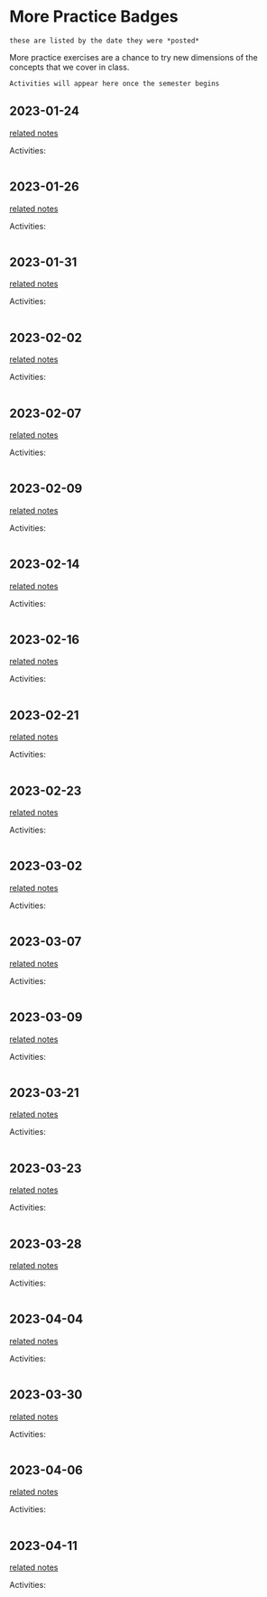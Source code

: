 # More Practice Badges

```{note}
these are listed by the date they were *posted*
```

More practice exercises are a chance to try new dimensions of the concepts that we 
cover in class. 


```{note}
Activities will appear here once the semester begins
```

<!-- ```{important}
The grade free zone covers classes .
``` -->

## 2023-01-24

[related notes](../notes/2023-01-24)

Activities:
```{include} ../_practice/2023-01-24.md
```

## 2023-01-26

[related notes](../notes/2023-01-26)

Activities:
```{include} ../_practice/2023-01-26.md
```

## 2023-01-31

[related notes](../notes/2023-01-31)

Activities:
```{include} ../_practice/2023-01-31.md
```

## 2023-02-02

[related notes](../notes/2023-02-02)

Activities:
```{include} ../_practice/2023-02-02.md
```
## 2023-02-07

[related notes](../notes/2023-02-07)

Activities:
```{include} ../_practice/2023-02-07.md
```
## 2023-02-09

[related notes](../notes/2023-02-09)

Activities:
```{include} ../_practice/2023-02-09.md
```
## 2023-02-14

[related notes](../notes/2023-02-14)

Activities:
```{include} ../_practice/2023-02-14.md
```
## 2023-02-16

[related notes](../notes/2023-02-16)

Activities:
```{include} ../_practice/2023-02-16.md
```
## 2023-02-21

[related notes](../notes/2023-02-21)

Activities:
```{include} ../_practice/2023-02-21.md
```
## 2023-02-23

[related notes](../notes/2023-02-23)

Activities:
```{include} ../_practice/2023-02-23.md
```
## 2023-03-02

[related notes](../notes/2023-03-02)

Activities:
```{include} ../_practice/2023-03-02.md
```
## 2023-03-07

[related notes](../notes/2023-03-07)

Activities:
```{include} ../_practice/2023-03-07.md
```
## 2023-03-09

[related notes](../notes/2023-03-09)

Activities:
```{include} ../_practice/2023-03-09.md
```
## 2023-03-21

[related notes](../notes/2023-03-21)

Activities:
```{include} ../_practice/2023-03-21.md
```
## 2023-03-23

[related notes](../notes/2023-03-23)

Activities:
```{include} ../_practice/2023-03-23.md
```
## 2023-03-28

[related notes](../notes/2023-03-28)

Activities:
```{include} ../_practice/2023-03-28.md
```
## 2023-04-04

[related notes](../notes/2023-04-04)

Activities:
```{include} ../_practice/2023-04-04.md
```
## 2023-03-30

[related notes](../notes/2023-03-30)

Activities:
```{include} ../_practice/2023-03-30.md
```
## 2023-04-06

[related notes](../notes/2023-04-06)

Activities:
```{include} ../_practice/2023-04-06.md
```
## 2023-04-11

[related notes](../notes/2023-04-11)

Activities:
```{include} ../_practice/2023-04-11.md
```